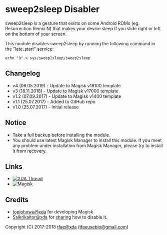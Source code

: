 sweep2sleep Disabler
==========

sweep2sleep is a gesture that exists on some Android ROMs (eg. Resurrection Remix N) that makes your device sleep if you slide right or left on the bottom of your screen.

This module disables sweep2sleep by running the following command in the "late_start" service:

`echo "0" > sys/sweep2sleep/sweep2sleep`


## Changelog
* v4   (06.05.2019) - Update to Magisk v18100 template
* v3   (18.11.2018) - Update to Magisk v17000 template
* v1.2 (07.09.2017) - Update to Magisk v1400 template
* v1.1 (25.07.2017) - Added to GitHub repo
* v1.0 (25.07.2017) - Initial release


## Notice
* Take a full backup before installing the module.
* You should use latest Magisk Manager to install this module. If you meet any problem under installation from Magisk Manager, please try to install it from recovery.


## Links
* [![XDA Thread](https://img.shields.io/badge/XDA-Thread-orange.svg)](https://forum.xda-developers.com/apps/magisk/magisk-sweep2sleep-disabler-t3681631)
* [![Magisk](https://img.shields.io/badge/Magisk-v17%2B-brightgreen.svg)](https://forum.xda-developers.com/apps/magisk/official-magisk-v7-universal-systemless-t3473445)


## Credits
* <a href="https://forum.xda-developers.com/member.php?u=4470081">topjohnwu@xda</a> for developing Magisk
* <a href="https://forum.xda-developers.com/member.php?u=4960264">Salkrikaltor@xda</a> for <a href="https://forum.xda-developers.com/showpost.php?p=70733735&postcount=962">sharing</a> how to disable it.


Copyright (C) 2017-2018 <a href="https://forum.xda-developers.com/member.php?u=6415870">tfae@xda</a> (tfaeusebio@gmail.com)
